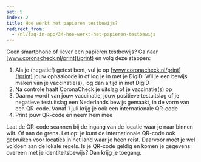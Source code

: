 ```yaml
---
set: 5
index: 2
title: Hoe werkt het papieren testbewijs? 
redirect_from: 
  - /nl/faq-in-app/34-hoe-werkt-het-papieren-testbewijs
---
```

Geen smartphone of liever een papieren testbewijs? Ga naar [www.coronacheck.nl/print](/print) en volg deze stappen: 

1. Als je (negatief) getest bent, vul je op [www.coronacheck.nl/print](/print) jouw ophaalcode in of log je in met je DigiD. Wil je een bewijs maken van je vaccinatie(s), log dan altijd in met DigiD 
2. Na controle haalt CoronaCheck je uitslag of je vaccinatie(s) op
3. Daarna wordt van jouw vaccinatie, jouw positieve testuitslag of je negatieve testuitslag een Nederlands bewijs gemaakt, in de vorm van een QR-code. Vanaf 1 juli krijg je ook een internationale QR-code
4. Print jouw QR-code en neem hem mee

Laat de QR-code scannen bij de ingang van de locatie waar je naar binnen wilt. Of aan de grens. Let op: je kunt de internationale QR-code ook gebruiken voor locaties in het land waar je heen reist. Daarvoor moet je wel voldoen aan de lokale regels. Is je QR-code geldig en komen je gegevens overeen met je identiteitsbewijs? Dan krijg je toegang.
